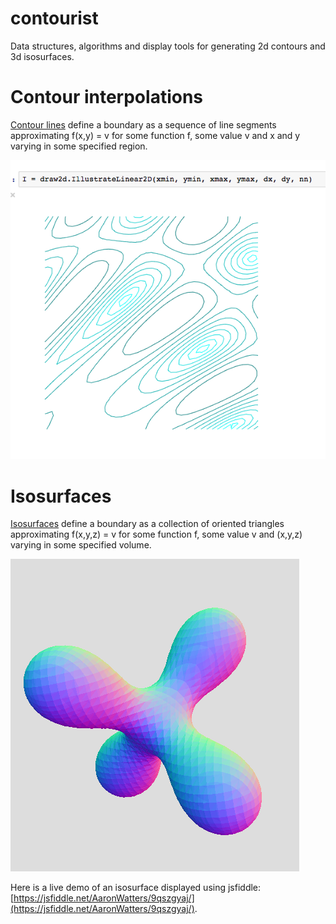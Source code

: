 # contourist

Data structures, algorithms and display tools for generating 2d contours
and 3d isosurfaces.

# Contour interpolations

[Contour lines](https://en.wikipedia.org/wiki/Contour_line) define
a boundary as a sequence of line segments approximating f(x,y) = v
for some function f, some value v and x and y varying in some specified region.

![Contour display example](contours.png)

# Isosurfaces

[Isosurfaces](https://en.wikipedia.org/wiki/Isosurface) define
a boundary as a collection of oriented triangles approximating f(x,y,z) = v
for some function f, some value v and (x,y,z) varying in some specified volume.

![Isosurface display example](isosurface.png)

Here is a live demo of an isosurface displayed using jsfiddle:
[https://jsfiddle.net/AaronWatters/9qszgyaj/](https://jsfiddle.net/AaronWatters/9qszgyaj/).

